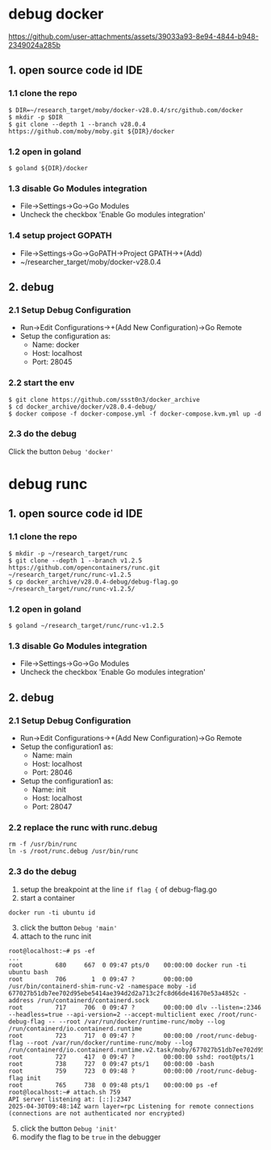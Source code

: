 # debug docker

https://github.com/user-attachments/assets/39033a93-8e94-4844-b948-2349024a285b

## 1. open source code id IDE

### 1.1 clone the repo

```shell
$ DIR=~/research_target/moby/docker-v28.0.4/src/github.com/docker
$ mkdir -p $DIR
$ git clone --depth 1 --branch v28.0.4 https://github.com/moby/moby.git ${DIR}/docker
```

### 1.2 open in goland

```shell
$ goland ${DIR}/docker
```

### 1.3 disable Go Modules integration

* File->Settings->Go->Go Modules
* Uncheck the checkbox 'Enable Go modules integration'

### 1.4 setup project GOPATH

* File->Settings->Go->GoPATH->Project GPATH->+(Add)
* ~/researcher_target/moby/docker-v28.0.4

## 2. debug

### 2.1 Setup Debug Configuration

* Run->Edit Configurations->+(Add New Configuration)->Go Remote
* Setup the configuration as:
    * Name: docker
    * Host: localhost
    * Port: 28045

### 2.2 start the env

```shell
$ git clone https://github.com/ssst0n3/docker_archive
$ cd docker_archive/docker/v28.0.4-debug/
$ docker compose -f docker-compose.yml -f docker-compose.kvm.yml up -d
```

### 2.3 do the debug

Click the button `Debug 'docker'`

# debug runc



## 1. open source code id IDE

### 1.1 clone the repo

```shell
$ mkdir -p ~/research_target/runc
$ git clone --depth 1 --branch v1.2.5 https://github.com/opencontainers/runc.git ~/research_target/runc/runc-v1.2.5
$ cp docker_archive/v28.0.4-debug/debug-flag.go ~/research_target/runc/runc-v1.2.5/
```

### 1.2 open in goland

```shell
$ goland ~/research_target/runc/runc-v1.2.5
```

### 1.3 disable Go Modules integration

* File->Settings->Go->Go Modules
* Uncheck the checkbox 'Enable Go modules integration'

## 2. debug

### 2.1 Setup Debug Configuration

* Run->Edit Configurations->+(Add New Configuration)->Go Remote
* Setup the configuration1 as:
    * Name: main
    * Host: localhost
    * Port: 28046
* Setup the configuration1 as:
    * Name: init
    * Host: localhost
    * Port: 28047

### 2.2 replace the runc with runc.debug

```shell
rm -f /usr/bin/runc
ln -s /root/runc.debug /usr/bin/runc
```

### 2.3 do the debug

1. setup the breakpoint at the line `if flag {` of debug-flag.go
2. start a container

```shell
docker run -ti ubuntu id
```

3. click the button `Debug 'main'`
4. attach to the runc init

```shell
root@localhost:~# ps -ef 
...
root         680     667  0 09:47 pts/0    00:00:00 docker run -ti ubuntu bash
root         706       1  0 09:47 ?        00:00:00 /usr/bin/containerd-shim-runc-v2 -namespace moby -id 677027b51db7ee702d95ebe5414ae394d2d2a713c2fc8d66de41670e53a4852c -address /run/containerd/containerd.sock
root         717     706  0 09:47 ?        00:00:00 dlv --listen=:2346 --headless=true --api-version=2 --accept-multiclient exec /root/runc-debug-flag -- --root /var/run/docker/runtime-runc/moby --log /run/containerd/io.containerd.runtime
root         723     717  0 09:47 ?        00:00:00 /root/runc-debug-flag --root /var/run/docker/runtime-runc/moby --log /run/containerd/io.containerd.runtime.v2.task/moby/677027b51db7ee702d95ebe5414ae394d2d2a713c2fc8d66de41670e53a4852c/l
root         727     417  0 09:47 ?        00:00:00 sshd: root@pts/1
root         738     727  0 09:47 pts/1    00:00:00 -bash
root         759     723  0 09:48 ?        00:00:00 /root/runc-debug-flag init
root         765     738  0 09:48 pts/1    00:00:00 ps -ef
root@localhost:~# attach.sh 759
API server listening at: [::]:2347
2025-04-30T09:48:14Z warn layer=rpc Listening for remote connections (connections are not authenticated nor encrypted)
```

5. click the button `Debug 'init'`
6. modify the flag to be `true` in the debugger
